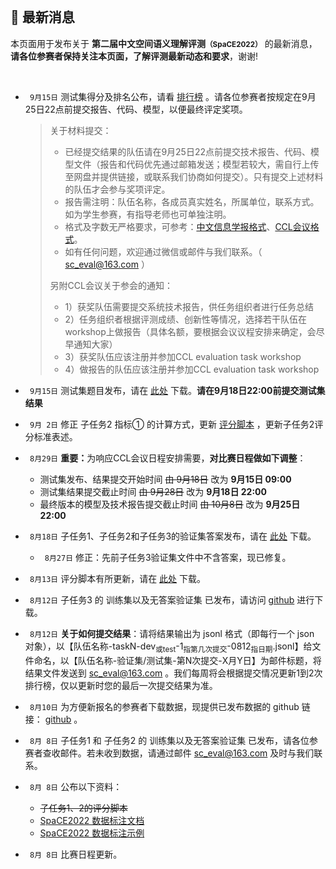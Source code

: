 
<br/>

## 📮 最新消息

<p class="text-center">本页面用于发布关于 <strong>第二届中文空间语义理解评测<small>（SpaCE2022）</small></strong> 的最新消息，<br/><span style="color:var(--notice-red)"><strong>请各位参赛者保持关注本页面，了解评测最新动态和要求</strong></span>，谢谢!</p>

<br/>

- ` 9月15日` 测试集得分及排名公布，请看 <a href="https://github.com/2030NLP/SpaCE2022/tree/main/data" target="_blank">排行榜</a> 。请各位参赛者按规定在9月25日22点前提交报告、代码、模型，以便最终评定奖项。
  > 关于材料提交：
  > - 已经提交结果的队伍请在9月25日22点前提交技术报告、代码、模型文件（报告和代码优先通过邮箱发送；模型若较大，需自行上传至网盘并提供链接，或联系我们协商如何提交）。只有提交上述材料的队伍才会参与奖项评定。
  > - 报告需注明：队伍名称，各成员真实姓名，所属单位，联系方式。如为学生参赛，有指导老师也可单独注明。
  > - 格式及字数无严格要求，可参考：<a href="http://jcip.cipsc.org.cn/CN/column/column33.shtml" target="_blank">中文信息学报格式</a>、<a href="http://cips-cl.org/static/CCL2022/cclEssay/notice/index.html#%E8%AE%BA%E6%96%87%E6%8A%95%E7%A8%BF" target="_blank">CCL会议格式</a>。
  > - 如有任何问题，欢迎通过微信或邮件与我们联系。（ sc_eval@163.com ）
  >
  > 另附CCL会议关于参会的通知：
  > - 1）获奖队伍需要提交系统技术报告，供任务组织者进行任务总结
  > - 2）任务组织者根据评测成绩、创新性等情况，选择若干队伍在workshop上做报告（具体名额，要根据会议议程安排来确定，会尽早通知大家）
  > - 3）获奖队伍应该注册并参加CCL evaluation task workshop
  > - 4）做报告的队伍应该注册并参加CCL evaluation task workshop


- ` 9月15日` 测试集题目发布，请在 <a href="https://github.com/2030NLP/SpaCE2022/tree/main/data" target="_blank">此处</a> 下载。<span style="color:var(--notice-red)"><strong>请在9月18日22:00前提交测试集结果</strong></span>

- ` 9月 2日` 修正 子任务2 指标① 的计算方式，更新 <a href="https://github.com/2030NLP/SpaCE2022/tree/main/eval" target="_blank">评分脚本</a> ，更新子任务2评分标准表述。
- ` 8月29日` <span style="color:var(--notice-red)"><strong>重要：</strong></span>为响应CCL会议日程安排需要，<span style="color:var(--notice-red)"><strong>对比赛日程做如下调整</strong></span>：
  - 测试集发布、结果提交开始时间 <s>由 9月18日</s> 改为 **9月15日 09:00**
  - 测试集结果提交截止时间 <s>由 9月28日</s> 改为 **9月18日 22:00**
  - 最终版本的模型及技术报告提交截止时间 <s>由 10月8日</s> 改为 **9月25日 22:00**

- ` 8月18日` 子任务1、子任务2和子任务3的验证集答案发布，请在 <a href="https://github.com/2030NLP/SpaCE2022/tree/main/data" target="_blank">此处</a> 下载。
  - ` 8月27日` 修正：先前子任务3验证集文件中不含答案，现已修复。

- ` 8月13日` 评分脚本有所更新，请在 <a href="https://github.com/2030NLP/SpaCE2022/tree/main/eval" target="_blank">此处</a> 下载。

- ` 8月12日` 子任务3 的 训练集以及无答案验证集 已发布，请访问 <a href="https://github.com/2030NLP/SpaCE2022/tree/main/data" target="_blank">github</a> 进行下载。

- ` 8月12日` **关于如何提交结果**：请将结果输出为 jsonl 格式（即每行一个 json 对象），以【<span style="color:var(--notice-red)">队伍名称-taskN-dev<sub>或test</sub>-1<sub>指第几次提交</sub>-0812<sub>指日期</sub>.jsonl</span>】给文件命名，以【<span style="color:var(--notice-red)">队伍名称-验证集/测试集-第N次提交-X月Y日</span>】为邮件标题，将结果文件发送到 sc_eval@163.com 。我们每周将会根据提交情况更新1到2次排行榜，仅以更新时您的最后一次提交结果为准。

- ` 8月10日` 为方便新报名的参赛者下载数据，现提供已发布数据的 github 链接： <a href="https://github.com/2030NLP/SpaCE2022/tree/main/data" target="_blank">github</a> 。
- ` 8月 8日` 子任务1 和 子任务2 的 训练集以及无答案验证集 已发布，请各位参赛者查收邮件。若未收到数据，请通过邮件 sc_eval@163.com 及时与我们联系。
- ` 8月 8日` 公布以下资料：
  - <del>子任务1、2的评分脚本</del>
  - <a href="https://2030nlp.github.io/Sp22AnnoOL/menu" target="_blank">SpaCE2022 数据标注文档</a>
  - <a href="https://2030nlp.github.io/Sp22AnnoOL/examples" target="_blank">SpaCE2022 数据标注示例</a>
- ` 8月 8日` 比赛日程更新。
  <!-- | 时间 | 事项 |
| :--: | :--: |
| 6月1日~8月20日 | 开放报名 |
| <del>7月中下旬</del> 8月8日 | 发布子任务1和子任务2的训练集及无答案验证集，开放结果提交 |
| <del>7月中下旬</del> 8月12日 | 发布子任务3的训练集及无答案验证集 |
| <del>8月5日</del> 8月18日 | 发布验证集答案 |
| <del>9月1日</del> 9月18日 | 发布无答案的测试集，开始提交测试集结果 |
| <del>9月5日</del> 9月28日 | 测试集结果提交截止 |
| <del>9月12日</del> 10月8日 | 提交最终版本的模型及技术报告 |
| <del>9月30日</del> | <del>公布结果</del> |
| 10月14日~10月16日 | 评测研讨会，公布结果 | -->

- ` 7月19日` 评测数据集将于近期发布，敬请耐心等待。已报名的队伍可扫码报名页二维码加入交流群，或通过邮件 sc_eval@163.com 与我们联系。
- ` 6月30日` 第二十一届中国计算语言学大会（CCL 2022）技术评测任务发布 <a href="https://mp.weixin.qq.com/s/njQCKUANS1oDEjuKj6jLsw" target="_blank">🔗</a >

<br/>

- 相关链接：
  - <a href="https://github.com/2030NLP/SpaCE2021" target="_blank">首届中文空间语义理解评测 SpaCE2021</a >
  - <a href="http://www.cips-cl.org/static/CCL2022/cclEval/taskEvaluation/index.html" target="_blank">第二十一届中国计算语言学大会（CCL 2022）技术评测任务发布</a >
    <!-- - [基于前提的跨模态推理评测 PMR 2022](https://2030nlp.github.io/PMR/evaluation.html) -->
    <!-- - [第二届中文抽象语义表示解析评测 CAMRP 2022](https://github.com/GoThereGit/Chinese-AMR) -->
    <!-- - [中文语法纠错评测 CLTC 2022](https://github.com/blcuicall/CCL2022-CGEC) -->
